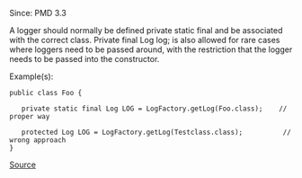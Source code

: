 Since: PMD 3.3

A logger should normally be defined private static final and be associated with the correct class.
Private final Log log; is also allowed for rare cases where loggers need to be passed around,
with the restriction that the logger needs to be passed into the constructor.

Example(s):
```
public class Foo {

   private static final Log LOG = LogFactory.getLog(Foo.class);	   // proper way

   protected Log LOG = LogFactory.getLog(Testclass.class);			// wrong approach
}
```

[Source](https://pmd.github.io/pmd-5.5.4/pmd-java/rules/java/logging-jakarta-commons.html#ProperLogger)
